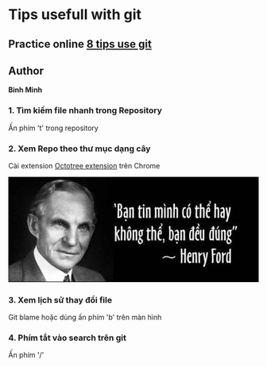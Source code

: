 # Tips usefull with git 

## Practice online [8 tips use git](https://topdev.vn/blog/lam-viec-voi-github/?fbclid=IwAR28B8PRFZbvbQl3JqXsDDjo7RKHtsYmaLRBJBCauWSsBHT49UQv7rMuuc0)

## Author
   **Binh Minh**
### 1. Tìm kiếm file nhanh trong Repository
Ấn phím 't' trong repository
### 2. Xem Repo theo thư mục dạng cây
Cài extension [Octotree extension](https://chrome.google.com/webstore/detail/octotree/bkhaagjahfmjljalopjnoealnfndnagc) trên Chrome

![Screenshot](thing.png)
### 3. Xem lịch sử thay đổi file 
Git blame hoặc dùng ấn phím 'b' trên màn hình
### 4. Phím tắt vào search trên git 
Ấn phím '/'

 


